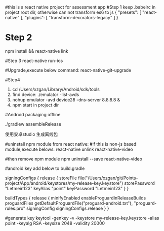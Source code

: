 #this is a react native project for assessment app
#Step 1 keep .babelrc in project root dir, otherwise can not transform es6 to js
{
  "presets": [
    "react-native"
  ],
  "plugins": [
    "transform-decorators-legacy"
  ]
}


# Step 2
npm install && react-native link


#Step 3
react-native run-ios

#Upgrade,execute below command:
react-native-git-upgrade

#Step4
1. cd /Users/xzgan/Library/Android/sdk/tools
2. find device: ./emulator -list-avds
3. nohup emulator -avd device28 -dns-server 8.8.8.8 &
4. npm start in project dir


#Android packaging offline

./gradlew assembleRelease

使用安卓studio 生成离线包

#uninstall npm module from react native:
#if this is non-js based module,execute belows:
react-native unlink react-native-video

#then remove npm module
npm uninstall --save react-native-video






#android key add below to build.gradle

signingConfigs {
        release {
            storeFile file("/Users/xzgan/git/Points-project/App/android/keystores/my-release-key.keystore")
            storePassword "Letmein123"
            keyAlias "point"
            keyPassword "Letmein123"
        }
}

buildTypes {
        release {
            minifyEnabled enableProguardInReleaseBuilds
            proguardFiles getDefaultProguardFile("proguard-android.txt"), "proguard-rules.pro"
            signingConfig signingConfigs.release
        }
}

#generate key 
keytool -genkey -v -keystore my-release-key.keystore  -alias point -keyalg RSA -keysize 2048 -validity 20000
